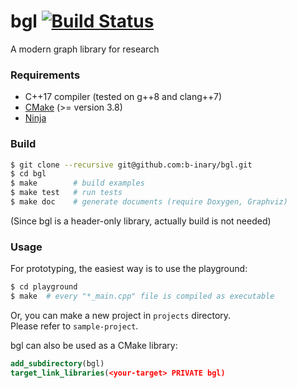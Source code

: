 # bgl [![Build Status](https://travis-ci.com/b-inary/bgl.svg?branch=master)](https://travis-ci.com/b-inary/bgl)

A modern graph library for research

### Requirements

- C++17 compiler (tested on g++8 and clang++7)
- [CMake](https://cmake.org/) (>= version 3.8)
- [Ninja](https://ninja-build.org/)

### Build

```sh
$ git clone --recursive git@github.com:b-inary/bgl.git
$ cd bgl
$ make        # build examples
$ make test   # run tests
$ make doc    # generate documents (require Doxygen, Graphviz)
```

(Since bgl is a header-only library, actually build is not needed)

### Usage

For prototyping, the easiest way is to use the playground:

```sh
$ cd playground
$ make  # every "*_main.cpp" file is compiled as executable
```

Or, you can make a new project in `projects` directory.  
Please refer to `sample-project`.

bgl can also be used as a CMake library:

```CMake
add_subdirectory(bgl)
target_link_libraries(<your-target> PRIVATE bgl)
```
